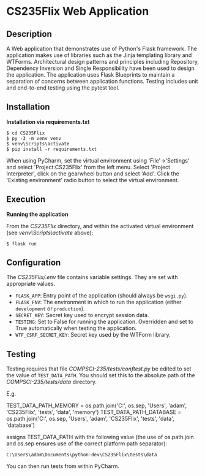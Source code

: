 # CS235Flix Web Application

## Description

A Web application that demonstrates use of Python's Flask framework. The application makes use of libraries such as the Jinja templating library and WTForms. Architectural design patterns and principles including Repository, Dependency Inversion and Single Responsibility have been used to design the application. The application uses Flask Blueprints to maintain a separation of concerns between application functions. Testing includes unit and end-to-end testing using the pytest tool. 

## Installation

**Installation via requirements.txt**

```shell
$ cd CS235Flix
$ py -3 -m venv venv
$ venv\Scripts\activate
$ pip install -r requirements.txt
```

When using PyCharm, set the virtual environment using 'File'->'Settings' and select 'Project:CS235Flix' from the left menu. Select 'Project Interpreter', click on the gearwheel button and select 'Add'. Click the 'Existing environment' radio button to select the virtual environment. 

## Execution

**Running the application**

From the *CS235Flix* directory, and within the activated virtual environment (see *venv\Scripts\activate* above):

````shell
$ flask run
```` 


## Configuration

The *CS235Flix/.env* file contains variable settings. They are set with appropriate values.

* `FLASK_APP`: Entry point of the application (should always be `wsgi.py`).
* `FLASK_ENV`: The environment in which to run the application (either `development` or `production`).
* `SECRET_KEY`: Secret key used to encrypt session data.
* `TESTING`: Set to False for running the application. Overridden and set to True automatically when testing the application.
* `WTF_CSRF_SECRET_KEY`: Secret key used by the WTForm library.


## Testing

Testing requires that file *COMPSCI-235/tests/conftest.py* be edited to set the value of `TEST_DATA_PATH`. You should set this to the absolute path of the *COMPSCI-235/tests/data* directory. 

E.g. 

TEST_DATA_PATH_MEMORY = os.path.join('C:', os.sep, 'Users', 'adam', 'CS235Flix', 'tests', 'data', 'memory')
TEST_DATA_PATH_DATABASE = os.path.join('C:', os.sep, 'Users', 'adam', 'CS235Flix', 'tests', 'data', 'database')

assigns TEST_DATA_PATH with the following value (the use of os.path.join and os.sep ensures use of the correct platform path separator):

`C:\Users\adam\Documents\python-dev\CS235Flix\tests\data`

You can then run tests from within PyCharm.

 
